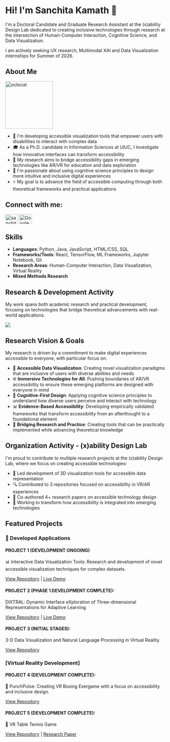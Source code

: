 # Hi! I'm Sanchita Kamath 👋

I'm a Doctoral Candidate and Graduate Research Assistant at the (x)ability Design Lab dedicated to creating inclusive technologies through research at the intersection of Human-Computer Interaction, Cognitive Science, and Data Visualization.

I am actively seeking UX research, Multimodal XAI and Data Visualization internships for Summer of 2026.

## About Me
<img src="https://github.com/user-attachments/assets/e06b5dc6-acde-4dc7-bc99-17f8f7595f67" alt="octocat" width="150"/>

- 🔭 I'm developing accessible visualization tools that empower users with disabilities to interact with complex data
- 🎓 As a Ph.D. candidate in Information Sciences at UIUC, I investigate how innovative interfaces can transform accessibility
- 🌟 My research aims to bridge accessibility gaps in emerging technologies like AR/VR for education and data exploration
- 🧠 I'm passionate about using cognitive science principles to design more intuitive and inclusive digital experiences
- ⚡ My goal is to advance the field of accessible computing through both theoretical frameworks and practical applications

## Connect with me:

<p align="left">
<a href="https://linkedin.com/in/sanchitakamath" target="blank"><img align="center" src="https://raw.githubusercontent.com/rahuldkjain/github-profile-readme-generator/master/src/images/icons/Social/linked-in-alt.svg" alt="sanchitakamath" height="30" width="40" /></a>
<a href="https://scholar.google.com/citations?user=VIPF0M8AAAAJ&hl=en" target="blank"><img align="center" src="https://raw.githubusercontent.com/simple-icons/simple-icons/develop/icons/googlescholar.svg" alt="Google Scholar" height="30" width="40" /></a>
</p>

## Skills

- **Languages**: Python, Java, JavaScript, HTML/CSS, SQL
- **Frameworks/Tools**: React, TensorFlow, ML Frameworks, Jupyter Notebook, Git
- **Research Areas**: Human-Computer Interaction, Data Visualization, Virtual Reality
- **Mixed Methods Research**

## Research & Development Activity

<p>
My work spans both academic research and practical development, focusing on technologies that bridge theoretical advancements with real-world applications.
</p>

<p>
<img align="center" src="https://github-profile-summary-cards.vercel.app/api/cards/profile-details?username=SK-143381&theme=github" />
</p>

## Research Vision & Goals

<p>
My research is driven by a commitment to make digital experiences accessible to everyone, with particular focus on:

- 🎯 **Accessible Data Visualization**: Creating novel visualization paradigms that are inclusive of users with diverse abilities and needs
- 🌐 **Immersive Technologies for All**: Pushing boundaries of AR/VR accessibility to ensure these emerging platforms are designed with everyone in mind
- 🧩 **Cognitive-First Design**: Applying cognitive science principles to understand how diverse users perceive and interact with technology
- 📊 **Evidence-Based Accessibility**: Developing empirically validated frameworks that transform accessibility from an afterthought to a foundational element
- 🤝 **Bridging Research and Practice**: Creating tools that can be practically implemented while advancing theoretical knowledge
</p>

## Organization Activity - (x)ability Design Lab

<p>
I'm proud to contribute to multiple research projects at the (x)ability Design Lab, where we focus on creating accessible technologies:

- 🧪 Led development of 3D visualization tools for accessible data representation
- 🔍 Contributed to 3 repositories focused on accessibility in VR/AR experiences
- 📝 Co-authored 4+ research papers on accessible technology design
- 🚀 Working to transform how accessibility is integrated into emerging technologies
</p>

## Featured Projects
### 📱 Developed Applications

#### PROJECT 1 (DEVELOPMENT ONGOING)
📊 Interactive Data Visualization Tools: Research and development of novel accessible visualization techniques for complex datasets.

[View Repository](https://github.com/xability/a11y_dashboard) | [Live Demo](https://xabilitylab.shinyapps.io/a11y_dashboard/)

#### PROJECT 2 (PHASE 1 DEVELOPMENT COMPLETE):
DIXTRAL: Dynamic Interface eXploration of Three-dimensional Representations for Adaptive Learning

[View Repository](https://github.com/SK-143381/dixtral) | [Live Demo](https://sanchitakamath.com/dixtral/)

#### PROJECT 3 (INITIAL STAGES):
3-D Data Visualization and Natural Language Processing in Virtual Reality.

[View Repository](https://github.com/xability/3d_viz)

### [Virtual Reality Development]

#### PROJECT 4 (DEVELOPMENT COMPLETE):
🥊 PunchPulse: Creating VR Boxing Exergame with a focus on accessibility and inclusive design.

[View Repository](https://github.com/xability/punch-pulse)

#### PROJECT 5 (DEVELOPMENT COMPLETE):
🏓 VR Table Tennis Game

[View Repository](https://github.com/xability/a11y_vr_exergame) | [Research Paper](https://dl.acm.org/doi/pdf/10.1145/3663548.3688526)
